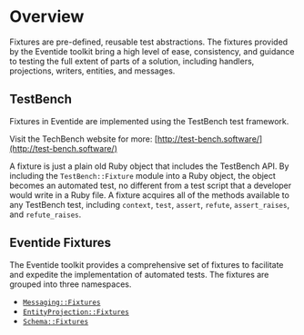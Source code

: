 # Overview

Fixtures are pre-defined, reusable test abstractions. The fixtures provided by the Eventide toolkit bring a high level of ease, consistency, and guidance to testing the full extent of parts of a solution, including handlers, projections, writers, entities, and messages.

## TestBench

Fixtures in Eventide are implemented using the TestBench test framework.

Visit the TechBench website for more: [http://test-bench.software/](http://test-bench.software/)

A fixture is just a plain old Ruby object that includes the TestBench API. By including the `TestBench::Fixture` module into a Ruby object, the object becomes an automated test, no different from a test script that a developer would write in a Ruby file. A fixture acquires all of the methods available to any TestBench test, including `context`, `test`, `assert`, `refute`, `assert_raises`, and `refute_raises`.

## Eventide Fixtures

The Eventide toolkit provides a comprehensive set of fixtures to facilitate and expedite the implementation of automated tests. The fixtures are grouped into three namespaces.

- [`Messaging::Fixtures`](./messaging-fixtures.md)
- [`EntityProjection::Fixtures`](./projection-fixtures.md)
- [`Schema::Fixtures`](schema-fixtures.md)

